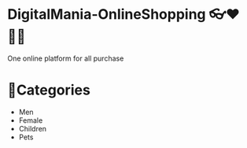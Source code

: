 # DigitalMania-OnlineShopping 👓❤👩‍💻
One online platform for all purchase

# 🔰Categories
- Men
- Female 
- Children
- Pets

